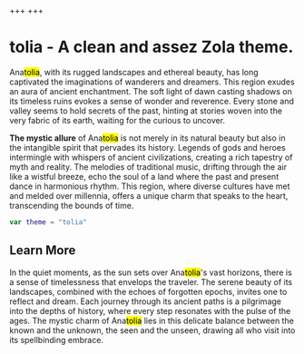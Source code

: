 +++
+++

# tolia - A clean and assez Zola theme.

Ana<mark>tolia</mark>, with its rugged landscapes and ethereal beauty, has long captivated the imaginations of wanderers and dreamers. This region exudes an aura of ancient enchantment. The soft light of dawn casting shadows on its timeless ruins evokes a sense of wonder and reverence. Every stone and valley seems to hold secrets of the past, hinting at stories woven into the very fabric of its earth, waiting for the curious to uncover.

**The mystic allure** of Ana<mark>tolia</mark> is not merely in its natural beauty but also in the intangible spirit that pervades its history. Legends of gods and heroes intermingle with whispers of ancient civilizations, creating a rich tapestry of myth and reality. The melodies of traditional music, drifting through the air like a wistful breeze, echo the soul of a land where the past and present dance in harmonious rhythm. This region, where diverse cultures have met and melded over millennia, offers a unique charm that speaks to the heart, transcending the bounds of time.

```swift
var theme = "tolia"
```

## Learn More

In the quiet moments, as the sun sets over Ana<mark>tolia</mark>'s vast horizons, there is a sense of timelessness that envelops the traveler. The serene beauty of its landscapes, combined with the echoes of forgotten epochs, invites one to reflect and dream. Each journey through its ancient paths is a pilgrimage into the depths of history, where every step resonates with the pulse of the ages. The mystic charm of Ana<mark>tolia</mark> lies in this delicate balance between the known and the unknown, the seen and the unseen, drawing all who visit into its spellbinding embrace.